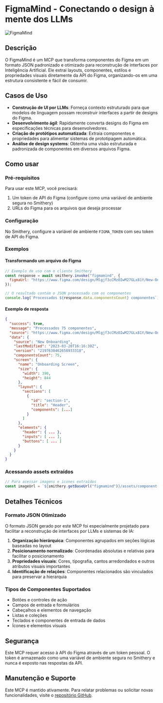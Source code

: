# FigmaMind - Conectando o design à mente dos LLMs

![FigmaMind](https://placehold.co/600x400?text=FigmaMind&font=montserrat)

## Descrição

O FigmaMind é um MCP que transforma componentes do Figma em um formato JSON padronizado e otimizado para reconstrução de interfaces por Inteligência Artificial. Ele extrai layouts, componentes, estilos e propriedades visuais diretamente da API do Figma, organizando-os em uma estrutura consistente e fácil de consumir.

## Casos de Uso

- **Construção de UI por LLMs**: Forneça contexto estruturado para que modelos de linguagem possam reconstruir interfaces a partir de designs do Figma.
- **Desenvolvimento ágil**: Rapidamente converta designs do Figma em especificações técnicas para desenvolvedores.
- **Criação de protótipos automatizada**: Extraia componentes e propriedades para alimentar sistemas de prototipagem automática.
- **Análise de design systems**: Obtenha uma visão estruturada e padronizada de componentes em diversos arquivos Figma.

## Como usar

### Pré-requisitos

Para usar este MCP, você precisará:

1. Um token de API do Figma (configure como uma variável de ambiente segura no Smithery)
2. URLs do Figma para os arquivos que deseja processar

### Configuração

No Smithery, configure a variável de ambiente `FIGMA_TOKEN` com seu token de API do Figma.

### Exemplos

#### Transformando um arquivo do Figma

```javascript
// Exemplo de uso com o cliente Smithery
const response = await smithery.invoke("figmamind", {
  figmaUrl: "https://www.figma.com/design/Mlgjf3cCMzOIwM27GLx81Y/New-Onboarding?node-id=2045-33564"
});

// O resultado contém o JSON processado com os componentes
console.log(`Processados ${response.data.componentsCount} componentes`);
```

#### Exemplo de resposta

```json
{
  "success": true,
  "message": "Processados 75 componentes",
  "source": "https://www.figma.com/design/Mlgjf3cCMzOIwM27GLx81Y/New-Onboarding?node-id=2045-33564",
  "data": {
    "source": "New Onboarding",
    "lastModified": "2023-03-20T16:16:30Z",
    "version": "2197630462658933318",
    "componentsCount": 75,
    "screen": {
      "name": "Onboarding Screen",
      "size": {
        "width": 390,
        "height": 844
      },
      "layout": {
        "sections": [
          {
            "id": "section-1",
            "title": "Header",
            "components": [...]
          }
        ]
      },
      "elements": {
        "header": { ... },
        "inputs": [ ... ],
        "buttons": [ ... ]
      }
    }
  }
}
```

### Acessando assets extraídos

```javascript
// Para acessar imagens e ícones extraídos
const imageUrl = `${smithery.getBaseUrl("figmamind")}/assets/component-123.svg`;
```

## Detalhes Técnicos

### Formato JSON Otimizado

O formato JSON gerado por este MCP foi especialmente projetado para facilitar a reconstrução de interfaces por LLMs e sistemas de IA:

1. **Organização hierárquica**: Componentes agrupados em seções lógicas baseadas no layout
2. **Posicionamento normalizado**: Coordenadas absolutas e relativas para facilitar o posicionamento
3. **Propriedades visuais**: Cores, tipografia, cantos arredondados e outros atributos visuais importantes
4. **Identificação de relações**: Componentes relacionados são vinculados para preservar a hierarquia

### Tipos de Componentes Suportados

- Botões e controles de ação
- Campos de entrada e formulários
- Cabeçalhos e elementos de navegação
- Listas e coleções
- Teclados e componentes de entrada de dados
- Ícones e elementos visuais

## Segurança

Este MCP requer acesso à API do Figma através de um token pessoal. O token é armazenado como uma variável de ambiente segura no Smithery e nunca é exposto nas respostas da API.

## Manutenção e Suporte

Este MCP é mantido ativamente. Para relatar problemas ou solicitar novas funcionalidades, visite o [repositório GitHub](https://github.com/joao-loker/FigmaMind/issues). 